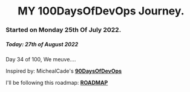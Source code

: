 <h1 align=center>
  MY 100DaysOfDevOps Journey.
</h1>

### Started on Monday 25th Of July 2022.
##### Today: 27th of August 2022

Day 34 of 100, We meuve....

Inspired by: MichealCade's [**90DaysOfDevOps**](https://github.com/MichaelCade/90DaysOfDevOps)

I'll be following this roadmap: [**ROADMAP**](https://devopslearning.medium.com/100-days-of-devops-day-100-thanks-everyone-and-happy-learning-f014f0aad490)


